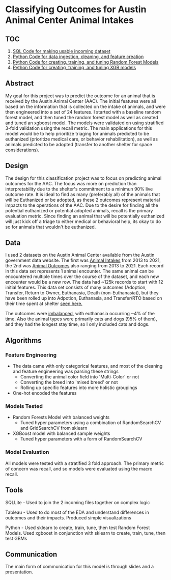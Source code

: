 # Classifying Outcomes for Austin Animal Center Animal Intakes

## TOC
1. [SQL Code for making usable incoming dataset](https://github.com/phillrich13/Classification/blob/main/Animal%20Control%20SQL%20Code)
2. [Python Code for data ingestion, cleaning, and feature creation](https://github.com/phillrich13/Classification/blob/main/Austin%20Animal%20Center%20Data%20Cleaning.ipynb)
3. [Python Code for creating, training, and tuning Random Forest Models](https://github.com/phillrich13/Classification/blob/main/Tree%20Based%20Models.ipynb)
4. [Python Code for creating, training, and tuning XGB models](https://github.com/phillrich13/Classification/blob/main/XGBoost.ipynb)


## Abstract
My goal for this project was to predict the outcome for an animal that is received by the Austin Animal Center (AAC). The initial features were all based on the information that is collected on the intake of animals, and were then engineered into a set of 24 features. I started with a baseline random forest model, and then tuned the random forest model as well as created and tuned an xgboost model. The models were validated on using stratified 3-fold validation using the recall metric.  The main applications for this model would be to help prioritize triaging for animals predicted to be euthanized (prioritize medical care, or behavior rehabilitation), as well as animals predicted to be adopted (transfer to another shelter for space considerations).

## Design
The design for this classification project was to focus on predicting animal outcomes for the AAC. The focus was more on prediction than interpretability due to the shelter's commitment to a minimun 90% live outcome rate. It is ideal to find as many (preferably all) of the animals that will be Euthanized or be adopted, as these 2 outcomes represent material impacts to the operations of the AAC. Due to the desire for finding all the potential euthanized or potential adopted animals, recall is the primary evaluation metric. Since finding an animal that will be potentially euthanized will just kick off a triage to either medical or behavioral help, its okay to do so for animals that wouldn't be euthanized.

## Data
I used 2 datasets on the Austin Animal Center available from the Austin government data website. The first was [Animal Intakes](https://data.austintexas.gov/Health-and-Community-Services/Austin-Animal-Center-Intakes/wter-evkm) from 2013 to 2021, the 2nd was [Animal Outcomes](https://data.austintexas.gov/Health-and-Community-Services/Austin-Animal-Center-Outcomes/9t4d-g238) also ranging from 2013 to 2021. Each record in this data set represents 1 animal encounter. The same animal can be encountered multiple times over the course of the dataset, and each new encounter would be a new row. The data had ~125k records to start with 12 initial features. This data set consists of many outcomes (Adoption, Transfer, Return to Owner, Euthanasia, Death (non-Euthanasia)), but they have been rolled up into Adpotion, Euthanasia, and Transfer/RTO based on their time spent at shelter [seen here.](https://user-images.githubusercontent.com/75561764/121565590-6f71aa00-c9d1-11eb-9463-2e13154903fb.png)

The outcomes were [imbalanced](https://user-images.githubusercontent.com/75561764/121566061-fb83d180-c9d1-11eb-8cdd-373423d8623a.png), with euthanasia occurring ~4% of the time. Also the animal types were primarily cats and dogs (95% of them), and they had the longest stay time, so I only included cats and dogs.


## Algorithms
### Feature Engineering
* The data came with only categorical features, and most of the cleaning and feature engineering was parsing these strings
  * Converting the animal color field into 'Multi-Color' or not
  * Converting the breed into 'mixed breed' or not
  * Rolling up specific features into more holistic groupings
* One-hot encoded the features

### Models Tested
* Random Forests Model with balanced weights
  * Tuned hyper parameters using a combination of RandomSearchCV and GridSearchCV from sklearn
* XGBoost model with balanced sample weights
  * Tuned hyper parameters with a form of RandomSearchCV 

### Model Evaluation
All models were tested with a stratified 3 fold approach. The primary metric of concern was recall, and so models were evaluated using the macro recall.


## Tools
SQLLite - Used to join the 2 incoming files together on complex logic

Tableau - Used to do most of the EDA and understand differences in outcomes and their impacts. Produced simple visualizations

Python  - Used sklearn to create, train, tune, then test Random Forest Models. Used xgboost in conjunction with sklearn to create, train, tune, then test GBMs

## Communication
The main form of communication for this model is through slides and a presentation.
